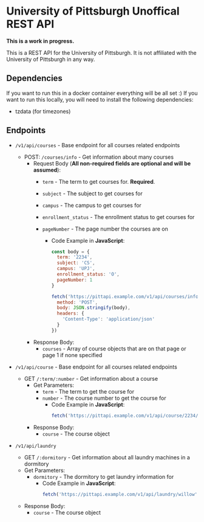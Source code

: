 # University of Pittsburgh Unoffical REST API

**This is a work in progress.**

This is a REST API for the University of Pittsburgh. It is not affiliated with the University of Pittsburgh in any way.

## Dependencies 
If you want to run this in a docker container everything will be all set :)
If you want to run this locally, you will need to install the following dependencies:
- tzdata (for timezones)

## Endpoints
- `/v1/api/courses` - Base endpoint for all courses related endpoints
  - POST: `/courses/info` - Get information about many courses
    - Request Body (**All non-required fields are optional and will be assumed**):
      - `term` - The term to get courses for. **Required**.
      - `subject` - The subject to get courses for
      - `campus` - The campus to get courses for
      - `enrollment_status` - The enrollment status to get courses for
      - `pageNumber` - The page number the courses are on

        - Code Example in **JavaScript**:
          ```js
          const body = {
            term: '2234',
            subject: 'CS',
            campus: 'UPJ',
            enrollment_status: 'O',
            pageNumber: 1
          }
          
          fetch('https://pittapi.example.com/v1/api/courses/info', {
            method: 'POST',
            body: JSON.stringify(body),
            headers: {
              'Content-Type': 'application/json'
            }
          })
          ```
    - Response Body:
      - `courses` - Array of course objects that are on that page or page 1 if none specified
- `/v1/api/course` - Base endpoint for all courses related endpoints
  - GET `/:term/:number` - Get information about a course
    - Get Parameters:
      - `term` - The term to get the course for
      - `number` - The course number to get the course for
        - Code Example in **JavaScript**:
          ```js
          fetch('https://pittapi.example.com/v1/api/course/2234/12345')
          ```
    - Response Body:
      - `course` - The course object

- `/v1/api/laundry`
  -  GET `/:dormitory` - Get information about all laundry machines in a dormitory
  - Get Parameters:
    - `dormitory` - The dormitory to get laundry information for
      - Code Example in **JavaScript**:
        ```js
        fetch('https://pittapi.example.com/v1/api/laundry/willow')
        ```
  - Response Body:
    - `course` - The course object
